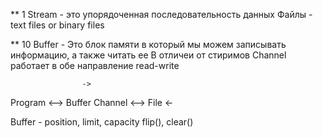 ** 1
Stream - это упорядоченная последовательность данных
Файлы - text files or binary files

** 10 
Buffer - Это блок памяти в который мы можем записывать информацию, а также читать ее
В отличеи от стиримов Channel работает в обе направление read-write

                    ->
Program <--> Buffer    Channel <--> File
                    <-

Buffer - position, limit, capacity
flip(), clear()